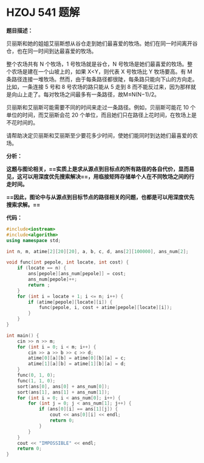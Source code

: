 # HZOJ 541 题解

**题目描述：**

贝丽斯和她的姐姐艾丽斯想从谷仓走到她们最喜爱的牧场。她们在同一时间离开谷仓，也在同一时间到达最喜爱的牧场。

 整个农场共有 N 个牧场，1 号牧场就是谷仓，N 号牧场是她们最喜爱的牧场。整个农场是建在一个山坡上的，如果 X<Y，则代表 X 号牧场比 Y 牧场要高。有 M 条路径连接一堆牧场。然而，由于每条路径都很陡，每条路只能向下山的方向走。比如，一条连接 5 号和 8 号农场的路只能从 5 走到 8 而不能反过来，因为那样就是向山上走了。每对牧场之间最多有一条路径，故M≤N(N−1)/2。

 贝丽斯和艾丽斯可能需要不同的时间来走过一条路径。例如，贝丽斯可能花 10 个单位的时间，而艾丽斯会花 20 个单位，而且她们只在路径上花时间，在牧场上是不花时间的。

 请帮助决定贝丽斯和艾丽斯至少要花多少时间，使她们能同时到达她们最喜爱的农场。

**分析：**

**这题与图论相关，==实质上是求从源点到目标点的所有路径的各自代价，显而易见，这可以用深度优先搜索解决==，用临接矩阵存储单个人在不同牧场之间的行走时间。**

**==因此，图论中与从源点到目标节点的路径相关的问题，也都是可以用深度优先搜索求解。==**

**代码：**

```c++
#include<iostream>
#include<algorithm>
using namespace std;

int n, m, atime[2][20][20], a, b, c, d, ans[2][100000], ans_num[2];

void func(int pepole, int locate, int cost) {
    if (locate == n) {
        ans[pepole][ans_num[pepole]] = cost;
        ans_num[pepole]++;
        return ;
    }
    for (int i = locate + 1; i <= n; i++) {
        if (atime[pepole][locate][i]) {
            func(pepole, i, cost + atime[pepole][locate][i]);
        }
    }
}

int main() {
    cin >> n >> m;
    for (int i = 0; i < m; i++) {
        cin >> a >> b >> c >> d;
        atime[0][a][b] = atime[0][b][a] = c;
        atime[1][a][b] = atime[1][b][a] = d;
    }
    func(0, 1, 0);
    func(1, 1, 0);
    sort(ans[0], ans[0] + ans_num[0]);
    sort(ans[1], ans[1] + ans_num[1]);
    for (int i = 0; i < ans_num[0]; i++) {
        for (int j = 0; j < ans_num[1]; j++) {
            if (ans[0][i] == ans[1][j]) {
                cout << ans[0][i] << endl;
                return 0;
            }
        }
    }
    cout << "IMPOSSIBLE" << endl;
    return 0;
}
```


